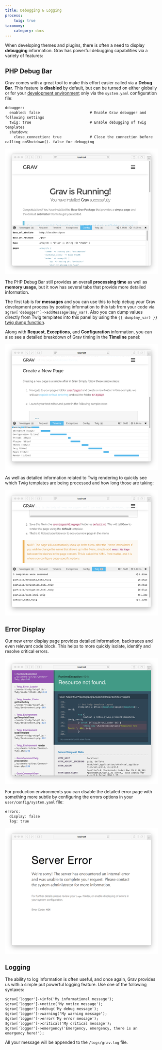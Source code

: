```yaml
---
title: Debugging & Logging
process:
	twig: true
taxonomy:
    category: docs
---
```


When developing themes and plugins, there is often a need to display **debugging** information. Grav has powerful debugging capabilities via a variety of features:

## PHP Debug Bar

Grav comes with a great tool to make this effort easier called via a **Debug Bar**.  This feature is **disabled** by default, but can be turned on either globally or for your [development environment](environment-config) only via the `system.yaml` configuration file:

```
debugger:
  enabled: false                       # Enable Grav debugger and following settings
  twig: true                           # Enable debugging of Twig templates
  shutdown:
    close_connection: true             # Close the connection before calling onShutdown(). false for debugging
```

![](config.png)

The PHP Debug Bar still provides an overall **processing time** as well as **memory usage**, but it now has several tabs that provide more detailed information.

The first tab is for **messages** and you can use this to help debug your Grav development process by posting information to this tab from your code via `$grav['debugger']->addMessage($my_var)`.  Also you can dump values directly from Twig templates into this panel by using the `{{ dump(my_var) }}` [twig dump function](dump).

Along with **Request**, **Exceptions**, and **Configuration** information, you can also see a detailed breakdown of Grav timing in the **Timeline** panel:

![](timeline.png)

As well as detailed information related to Twig rendering to quickly see which Twig templates are being processed and how long those are taking:

![](twig.png)

## Error Display

Our new error display page provides detailed information, backtraces and even relevant code block.  This helps to more quickly isolate, identify and resolve critical errors.

![](error.png)

For production environments you can disable the detailed error page with something more subtle by configuring the errors options in your `user/config/system.yaml` file:

```
errors:
  display: false
  log: true
```

![](error2.png)

## Logging

The ability to log information is often useful, and once again, Grav provides us with a simple put powerful logging feature.  Use one of the following syntaxes:

```
$grav['logger']->info('My informational message');
$grav['logger']->notice('My notice message');
$grav['logger']->debug('My debug message');
$grav['logger']->warning('My warning message');
$grav['logger']->error('My error message');
$grav['logger']->critical('My critical message');
$grav['logger']->emergency('Emergency, emergency, there is an emergency here!');

```

All your message will be appended to the `/logs/grav.log` file.



[hook]: ../plugins/event-hooks
[dump]: http://twig.sensiolabs.org/doc/functions/dump.html
